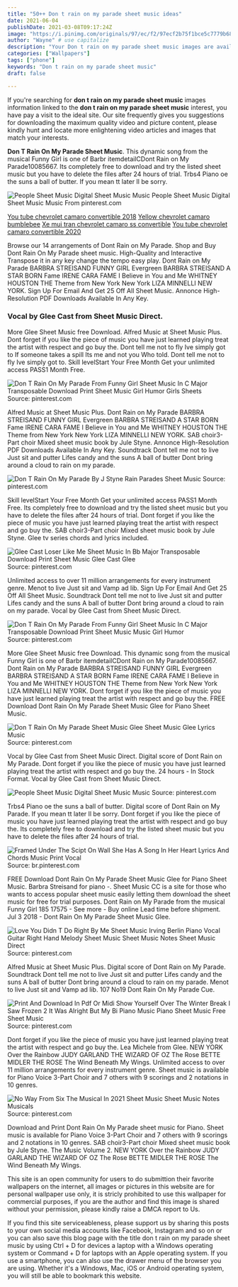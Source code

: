 ```yaml
---
title: "50++ Don t rain on my parade sheet music ideas"
date: 2021-06-04
publishDate: 2021-03-08T09:17:24Z
image: "https://i.pinimg.com/originals/97/ec/f2/97ecf2b75f1bce5c7779b6883fe1eab1.png"
author: "Wayne" # use capitalize
description: "Your Don t rain on my parade sheet music images are available in this site. Don t rain on my parade sheet music are a topic that is being searched for and liked by netizens today. You can Find and Download the Don t rain on my parade sheet music files here. Find and Download all free photos and vectors."
categories: ["Wallpapers"]
tags: ["phone"]
keywords: "Don t rain on my parade sheet music"
draft: false

---
```


If you're searching for **don t rain on my parade sheet music** images information linked to the **don t rain on my parade sheet music** interest, you have pay a visit to the ideal  site.  Our site frequently  gives you  suggestions  for downloading  the maximum  quality video and picture  content, please kindly hunt and locate more enlightening video articles and images  that match your interests.

**Don T Rain On My Parade Sheet Music**. This dynamic song from the musical Funny Girl is one of Barbr itemdetailCDont Rain on My Parade10085667. Its completely free to download and try the listed sheet music but you have to delete the files after 24 hours of trial. Trbs4 Piano oe the suns a ball of butter. If you mean tt later Il be sorry.

![People Sheet Music Digital Sheet Music Music](https://i.pinimg.com/originals/58/fe/ca/58feca488cfd1c226bd7fabc79332da7.png "People Sheet Music Digital Sheet Music Music")
People Sheet Music Digital Sheet Music Music From pinterest.com

[You tube chevrolet camaro convertible 2018](/you-tube-chevrolet-camaro-convertible-2018/)
[Yellow chevrolet camaro bumblebee](/yellow-chevrolet-camaro-bumblebee/)
[Xe mui tran chevrolet camaro ss convertible](/xe-mui-tran-chevrolet-camaro-ss-convertible/)
[You tube chevrolet camaro convertible 2020](/you-tube-chevrolet-camaro-convertible-2020/)

Browse our 14 arrangements of Dont Rain on My Parade. Shop and Buy Dont Rain On My Parade sheet music. High-Quality and Interactive Transpose it in any key change the tempo easy play. Dont Rain on My Parade BARBRA STREISAND FUNNY GIRL Evergreen BARBRA STREISAND A STAR BORN Fame IRENE CARA FAME I Believe in You and Me WHITNEY HOUSTON THE Theme from New York New York LIZA MINNELLI NEW YORK. Sign Up For Email And Get 25 Off All Sheet Music. Annonce High-Resolution PDF Downloads Available In Any Key.

### Vocal by Glee Cast from Sheet Music Direct.

More Glee Sheet Music free Download. Alfred Music at Sheet Music Plus. Dont forget if you like the piece of music you have just learned playing treat the artist with respect and go buy the. Dont tell me not to fly Ive simply got to If someone takes a spill Its me and not you Who told. Dont tell me not to fly Ive simply got to. Skill levelStart Your Free Month Get your unlimited access PASS1 Month Free.


![Don T Rain On My Parade From Funny Girl Sheet Music In C Major Transposable Download Print Sheet Music Girl Humor Girls Sheets](https://i.pinimg.com/474x/04/af/ee/04afeed173acf8ee12d4c762e8d1a6d5--c-major-flute.jpg "Don T Rain On My Parade From Funny Girl Sheet Music In C Major Transposable Download Print Sheet Music Girl Humor Girls Sheets")
Source: pinterest.com

Alfred Music at Sheet Music Plus. Dont Rain on My Parade BARBRA STREISAND FUNNY GIRL Evergreen BARBRA STREISAND A STAR BORN Fame IRENE CARA FAME I Believe in You and Me WHITNEY HOUSTON THE Theme from New York New York LIZA MINNELLI NEW YORK. SAB choir3-Part choir Mixed sheet music book by Jule Styne. Annonce High-Resolution PDF Downloads Available In Any Key. Soundtrack Dont tell me not to live Just sit and putter Lifes candy and the suns A ball of butter Dont bring around a cloud to rain on my parade.

![Don T Rain On My Parade By J Styne Rain Parades Sheet Music](https://i.pinimg.com/564x/d8/8b/ac/d88bac649ae81550e0e387fbc425d206.jpg "Don T Rain On My Parade By J Styne Rain Parades Sheet Music")
Source: pinterest.com

Skill levelStart Your Free Month Get your unlimited access PASS1 Month Free. Its completely free to download and try the listed sheet music but you have to delete the files after 24 hours of trial. Dont forget if you like the piece of music you have just learned playing treat the artist with respect and go buy the. SAB choir3-Part choir Mixed sheet music book by Jule Styne. Glee tv series chords and lyrics included.

![Glee Cast Loser Like Me Sheet Music In Bb Major Transposable Download Print Sheet Music Glee Cast Glee](https://i.pinimg.com/474x/3c/17/b6/3c17b6cc24cbd479deaebd77e90979f7--piano-sheet-sheet-music.jpg "Glee Cast Loser Like Me Sheet Music In Bb Major Transposable Download Print Sheet Music Glee Cast Glee")
Source: pinterest.com

Unlimited access to over 11 million arrangements for every instrument genre. Menot to live Just sit and Vamp ad lib. Sign Up For Email And Get 25 Off All Sheet Music. Soundtrack Dont tell me not to live Just sit and putter Lifes candy and the suns A ball of butter Dont bring around a cloud to rain on my parade. Vocal by Glee Cast from Sheet Music Direct.

![Don T Rain On My Parade From Funny Girl Sheet Music In C Major Transposable Download Print Sheet Music Music Girl Humor](https://i.pinimg.com/originals/67/6d/73/676d7396bebb8793032ce9193356d601.gif "Don T Rain On My Parade From Funny Girl Sheet Music In C Major Transposable Download Print Sheet Music Music Girl Humor")
Source: pinterest.com

More Glee Sheet Music free Download. This dynamic song from the musical Funny Girl is one of Barbr itemdetailCDont Rain on My Parade10085667. Dont Rain on My Parade BARBRA STREISAND FUNNY GIRL Evergreen BARBRA STREISAND A STAR BORN Fame IRENE CARA FAME I Believe in You and Me WHITNEY HOUSTON THE Theme from New York New York LIZA MINNELLI NEW YORK. Dont forget if you like the piece of music you have just learned playing treat the artist with respect and go buy the. FREE Download Dont Rain On My Parade Sheet Music Glee for Piano Sheet Music.

![Don T Rain On My Parade Sheet Music Glee Sheet Music Glee Lyrics Music](https://i.pinimg.com/736x/70/a9/bd/70a9bdcac12facdee6f7940b432d95c0.jpg "Don T Rain On My Parade Sheet Music Glee Sheet Music Glee Lyrics Music")
Source: pinterest.com

Vocal by Glee Cast from Sheet Music Direct. Digital score of Dont Rain on My Parade. Dont forget if you like the piece of music you have just learned playing treat the artist with respect and go buy the. 24 hours - In Stock Format. Vocal by Glee Cast from Sheet Music Direct.

![People Sheet Music Digital Sheet Music Music](https://i.pinimg.com/originals/58/fe/ca/58feca488cfd1c226bd7fabc79332da7.png "People Sheet Music Digital Sheet Music Music")
Source: pinterest.com

Trbs4 Piano oe the suns a ball of butter. Digital score of Dont Rain on My Parade. If you mean tt later Il be sorry. Dont forget if you like the piece of music you have just learned playing treat the artist with respect and go buy the. Its completely free to download and try the listed sheet music but you have to delete the files after 24 hours of trial.

![Framed Under The Scipt On Wall She Has A Song In Her Heart Lyrics And Chords Music Print Vocal](https://i.pinimg.com/originals/75/58/97/7558974d08c47ade36db3c7245272524.jpg "Framed Under The Scipt On Wall She Has A Song In Her Heart Lyrics And Chords Music Print Vocal")
Source: br.pinterest.com

FREE Download Dont Rain On My Parade Sheet Music Glee for Piano Sheet Music. Barbra Streisand for piano -. Sheet Music CC is a site for those who wants to access popular sheet music easily letting them download the sheet music for free for trial purposes. Dont Rain on My Parade from the musical Funny Girl 185 17575 - See more - Buy online Lead time before shipment. Jul 3 2018 - Dont Rain On My Parade Sheet Music Glee.

![Love You Didn T Do Right By Me Sheet Music Irving Berlin Piano Vocal Guitar Right Hand Melody Sheet Music Sheet Music Notes Sheet Music Direct](https://i.pinimg.com/originals/b7/ec/ba/b7ecbab66aac87396cff7c0e5df51ca1.png "Love You Didn T Do Right By Me Sheet Music Irving Berlin Piano Vocal Guitar Right Hand Melody Sheet Music Sheet Music Notes Sheet Music Direct")
Source: pinterest.com

Alfred Music at Sheet Music Plus. Digital score of Dont Rain on My Parade. Soundtrack Dont tell me not to live Just sit and putter Lifes candy and the suns A ball of butter Dont bring around a cloud to rain on my parade. Menot to live Just sit and Vamp ad lib. 107 No19 Dont Rain On My Parade Cue.

![Print And Download In Pdf Or Midi Show Yourself Over The Winter Break I Saw Frozen 2 It Was Alright But My Bi Piano Music Piano Sheet Music Free Sheet Music](https://i.pinimg.com/originals/86/0b/45/860b45ce85b294b18cafd0e9f5640dc8.png "Print And Download In Pdf Or Midi Show Yourself Over The Winter Break I Saw Frozen 2 It Was Alright But My Bi Piano Music Piano Sheet Music Free Sheet Music")
Source: pinterest.com

Dont forget if you like the piece of music you have just learned playing treat the artist with respect and go buy the. Lea Michele from Glee. NEW YORK Over the Rainbow JUDY GARLAND THE WIZARD OF OZ The Rose BETTE MIDLER THE ROSE The Wind Beneath My Wings. Unlimited access to over 11 million arrangements for every instrument genre. Sheet music is available for Piano Voice 3-Part Choir and 7 others with 9 scorings and 2 notations in 10 genres.

![No Way From Six The Musical In 2021 Sheet Music Sheet Music Notes Musicals](https://i.pinimg.com/originals/97/ec/f2/97ecf2b75f1bce5c7779b6883fe1eab1.png "No Way From Six The Musical In 2021 Sheet Music Sheet Music Notes Musicals")
Source: pinterest.com

Download and Print Dont Rain On My Parade sheet music for Piano. Sheet music is available for Piano Voice 3-Part Choir and 7 others with 9 scorings and 2 notations in 10 genres. SAB choir3-Part choir Mixed sheet music book by Jule Styne. The Music Volume 2. NEW YORK Over the Rainbow JUDY GARLAND THE WIZARD OF OZ The Rose BETTE MIDLER THE ROSE The Wind Beneath My Wings.

This site is an open community for users to do submittion their favorite wallpapers on the internet, all images or pictures in this website are for personal wallpaper use only, it is stricly prohibited to use this wallpaper for commercial purposes, if you are the author and find this image is shared without your permission, please kindly raise a DMCA report to Us.

If you find this site serviceableness, please support us by sharing this posts to your own social media accounts like Facebook, Instagram and so on or you can also save this blog page with the title don t rain on my parade sheet music by using Ctrl + D for devices a laptop with a Windows operating system or Command + D for laptops with an Apple operating system. If you use a smartphone, you can also use the drawer menu of the browser you are using. Whether it's a Windows, Mac, iOS or Android operating system, you will still be able to bookmark this website.
